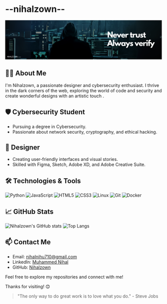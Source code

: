 # --nihalzown--

![Alt text](https://github.com/nihalzown/nihalzown/blob/main/CY.png)

## 👨‍💻 About Me

I'm Nihalzown, a passionate designer and cybersecurity enthusiast. I thrive in the dark corners of the web, exploring the world of code and security and create wonderful designs with an artistic touch .

## 🛡️ Cybersecurity Student
- Pursuing a degree in Cybersecurity.
- Passionate about network security, cryptography, and ethical hacking.

## 🎨 Designer
- Creating user-friendly interfaces and visual stories.
- Skilled with Figma, Sketch, Adobe XD, and Adobe Creative Suite.

## 🛠️ Technologies & Tools

![Python](https://img.shields.io/badge/-Python-000?&logo=Python)
![JavaScript](https://img.shields.io/badge/-JavaScript-000?&logo=JavaScript)
![HTML5](https://img.shields.io/badge/-HTML5-000?&logo=HTML5)
![CSS3](https://img.shields.io/badge/-CSS3-000?&logo=CSS3)
![Linux](https://img.shields.io/badge/-Linux-000?&logo=Linux)
![Git](https://img.shields.io/badge/-Git-000?&logo=Git)
![Docker](https://img.shields.io/badge/-Docker-000?&logo=Docker)

## 📈 GitHub Stats

![Nihalzown's GitHub stats](https://github-readme-stats.vercel.app/api?username=nihalzown&show_icons=true&theme=dark&hide=stars,prs)
![Top Langs](https://github-readme-stats.vercel.app/api/top-langs/?username=nihalzown&layout=compact&theme=dark)

## 📫 Contact Me
- Email: [nihalnihu710@gmail.com](mailto:nihalnihu710@gmail.com)
- LinkedIn: [Muhammed Nihal](https://www.linkedin.com/in/nihalzown/)
- GitHub: [Nihalzown](https://github.com/nihalzown)

Feel free to explore my repositories and connect with me!

Thanks for visiting! 😊
> "The only way to do great work is to love what you do." - Steve Jobs
